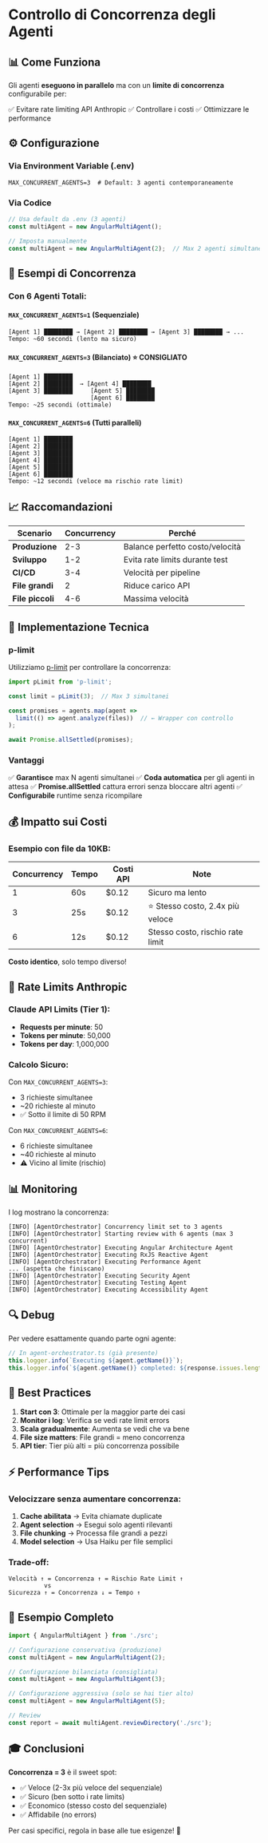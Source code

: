 # Controllo di Concorrenza degli Agenti

## 📊 Come Funziona

Gli agenti **eseguono in parallelo** ma con un **limite di concorrenza** configurabile per:

✅ Evitare rate limiting API Anthropic
✅ Controllare i costi
✅ Ottimizzare le performance

## ⚙️ Configurazione

### Via Environment Variable (.env)

```env
MAX_CONCURRENT_AGENTS=3  # Default: 3 agenti contemporaneamente
```

### Via Codice

```typescript
// Usa default da .env (3 agenti)
const multiAgent = new AngularMultiAgent();

// Imposta manualmente
const multiAgent = new AngularMultiAgent(2);  // Max 2 agenti simultanei
```

## 🚀 Esempi di Concorrenza

### Con 6 Agenti Totali:

#### `MAX_CONCURRENT_AGENTS=1` (Sequenziale)
```
[Agent 1] ████████ → [Agent 2] ████████ → [Agent 3] ████████ → ...
Tempo: ~60 secondi (lento ma sicuro)
```

#### `MAX_CONCURRENT_AGENTS=3` (Bilanciato) ⭐ **CONSIGLIATO**
```
[Agent 1] ████████
[Agent 2] ████████  → [Agent 4] ████████
[Agent 3] ████████     [Agent 5] ████████
                       [Agent 6] ████████
Tempo: ~25 secondi (ottimale)
```

#### `MAX_CONCURRENT_AGENTS=6` (Tutti paralleli)
```
[Agent 1] ████████
[Agent 2] ████████
[Agent 3] ████████
[Agent 4] ████████
[Agent 5] ████████
[Agent 6] ████████
Tempo: ~12 secondi (veloce ma rischio rate limit)
```

## 📈 Raccomandazioni

| Scenario | Concurrency | Perché |
|----------|-------------|--------|
| **Produzione** | 2-3 | Balance perfetto costo/velocità |
| **Sviluppo** | 1-2 | Evita rate limits durante test |
| **CI/CD** | 3-4 | Velocità per pipeline |
| **File grandi** | 2 | Riduce carico API |
| **File piccoli** | 4-6 | Massima velocità |

## 🔧 Implementazione Tecnica

### p-limit

Utilizziamo [p-limit](https://github.com/sindresorhus/p-limit) per controllare la concorrenza:

```typescript
import pLimit from 'p-limit';

const limit = pLimit(3);  // Max 3 simultanei

const promises = agents.map(agent =>
  limit(() => agent.analyze(files))  // ← Wrapper con controllo
);

await Promise.allSettled(promises);
```

### Vantaggi

✅ **Garantisce** max N agenti simultanei
✅ **Coda automatica** per gli agenti in attesa
✅ **Promise.allSettled** cattura errori senza bloccare altri agenti
✅ **Configurabile** runtime senza ricompilare

## 💰 Impatto sui Costi

### Esempio con file da 10KB:

| Concurrency | Tempo | Costi API | Note |
|-------------|-------|-----------|------|
| 1 | 60s | $0.12 | Sicuro ma lento |
| 3 | 25s | $0.12 | ⭐ Stesso costo, 2.4x più veloce |
| 6 | 12s | $0.12 | Stesso costo, rischio rate limit |

**Costo identico**, solo tempo diverso!

## 🎯 Rate Limits Anthropic

### Claude API Limits (Tier 1):

- **Requests per minute**: 50
- **Tokens per minute**: 50,000
- **Tokens per day**: 1,000,000

### Calcolo Sicuro:

Con `MAX_CONCURRENT_AGENTS=3`:
- 3 richieste simultanee
- ~20 richieste al minuto
- ✅ Sotto il limite di 50 RPM

Con `MAX_CONCURRENT_AGENTS=6`:
- 6 richieste simultanee
- ~40 richieste al minuto
- ⚠️ Vicino al limite (rischio)

## 📊 Monitoring

I log mostrano la concorrenza:

```
[INFO] [AgentOrchestrator] Concurrency limit set to 3 agents
[INFO] [AgentOrchestrator] Starting review with 6 agents (max 3 concurrent)
[INFO] [AgentOrchestrator] Executing Angular Architecture Agent
[INFO] [AgentOrchestrator] Executing RxJS Reactive Agent
[INFO] [AgentOrchestrator] Executing Performance Agent
... (aspetta che finiscano)
[INFO] [AgentOrchestrator] Executing Security Agent
[INFO] [AgentOrchestrator] Executing Testing Agent
[INFO] [AgentOrchestrator] Executing Accessibility Agent
```

## 🔍 Debug

Per vedere esattamente quando parte ogni agente:

```typescript
// In agent-orchestrator.ts (già presente)
this.logger.info(`Executing ${agent.getName()}`);
this.logger.info(`${agent.getName()} completed: ${response.issues.length} issues`);
```

## 🚦 Best Practices

1. **Start con 3**: Ottimale per la maggior parte dei casi
2. **Monitor i log**: Verifica se vedi rate limit errors
3. **Scala gradualmente**: Aumenta se vedi che va bene
4. **File size matters**: File grandi = meno concorrenza
5. **API tier**: Tier più alti = più concorrenza possibile

## ⚡ Performance Tips

### Velocizzare senza aumentare concorrenza:

1. **Cache abilitata** → Evita chiamate duplicate
2. **Agent selection** → Esegui solo agenti rilevanti
3. **File chunking** → Processa file grandi a pezzi
4. **Model selection** → Usa Haiku per file semplici

### Trade-off:

```
Velocità ↑ = Concorrenza ↑ = Rischio Rate Limit ↑
          vs
Sicurezza ↑ = Concorrenza ↓ = Tempo ↑
```

## 📝 Esempio Completo

```typescript
import { AngularMultiAgent } from './src';

// Configurazione conservativa (produzione)
const multiAgent = new AngularMultiAgent(2);

// Configurazione bilanciata (consigliata)
const multiAgent = new AngularMultiAgent(3);

// Configurazione aggressiva (solo se hai tier alto)
const multiAgent = new AngularMultiAgent(5);

// Review
const report = await multiAgent.reviewDirectory('./src');
```

## 🎓 Conclusioni

**Concorrenza = 3** è il sweet spot:
- ✅ Veloce (2-3x più veloce del sequenziale)
- ✅ Sicuro (ben sotto i rate limits)
- ✅ Economico (stesso costo del sequenziale)
- ✅ Affidabile (no errors)

Per casi specifici, regola in base alle tue esigenze! 🚀
